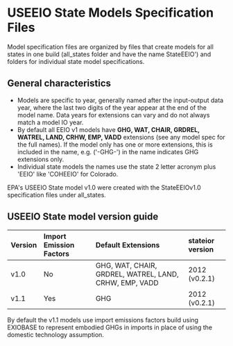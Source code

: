 # USEEIO State Models Specification Files

Model specification files are organized by files that create models for all states in one build (all_states folder and have the name StateEEIO') and folders for individual state model specifications. 

## General characteristics 
- Models are specific to year, generally named after the input-output data year, where the last two digits of the year appear at the end of the model name. Data years for extensions can vary and do not always match a model IO year. 
- By default all EEIO v1 models have **GHG, WAT, CHAIR, GRDREL, WATREL, LAND, CRHW, EMP, VADD** extensions (see any model spec for the full names). If the model only has one or more extensions, this is included in the name, e.g. ('-GHG-') in the name indicates GHG extensions only.
- Individual state models the names use the state 2 letter acronym plus 'EEIO' like 'COHEEIO' for Colorado.

EPA's USEEIO State model v1.0 were created with the StateEEIOv1.0 specification files under all_states. 

## USEEIO State model version guide

|  Version     | Import Emission Factors | Default Extensions                                     | stateior version |
|:-------------|:------------------------|:------------------------------------------------------ |:-----------------|
| v1.0         | No                      | GHG, WAT, CHAIR, GRDREL, WATREL, LAND, CRHW, EMP, VADD | 2012 (v0.2.1)    |
| v1.1         | Yes                     | GHG                                                    | 2012 (v0.2.1)    | 

By default the v1.1 models use import emissions factors build using EXIOBASE to represent embodied GHGs in imports in place of using the domestic technology assumption. 


